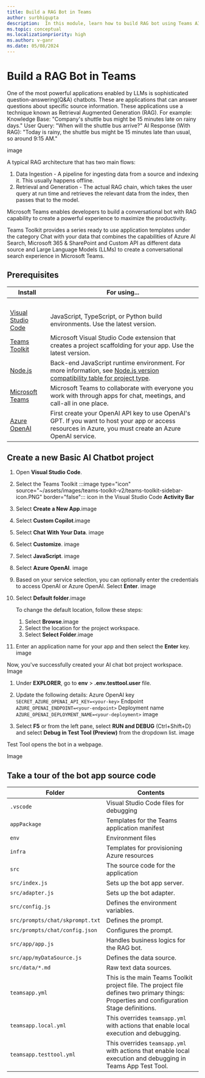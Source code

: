 ```yaml
---
title: Build a RAG Bot in Teams
author: surbhigupta
description:  In this module, learn how to build RAG bot using Teams AI library.
ms.topic: conceptual
ms.localizationpriority: high
ms.author: v-ganr
ms.date: 05/08/2024
---
```


# Build a RAG Bot in Teams

One of the most powerful applications enabled by LLMs is sophisticated question-answering(Q&A) chatbots. These are applications that can answer questions about specific source information. These applications use a technique known as Retrieval Augmented Generation (RAG). 
For example:
Knowledge Base: "Company's shuttle bus might be 15 minutes late on rainy days."
User Query: "When will the shuttle bus arrive?"
AI Response (With RAG): "Today is rainy, the shuttle bus might be 15 minutes late than usual, so around 9:15 AM."

image

A typical RAG architecture that has two main flows:

1. Data Ingestion - A pipeline for ingesting data from a source and indexing it. This usually happens offline.
1. Retrieval and Generation - The actual RAG chain, which takes the user query at run time and retrieves the relevant data from the index, then passes that to the model.

Microsoft Teams enables developers to build a conversational bot with RAG capability to create a powerful experience to maximize the productivity.

Teams Toolkit provides a series ready to use application templates under the category Chat with your data that combines the capabilities of Azure AI Search, Microsoft 365 & SharePoint and Custom API as different data source and Large Language Models (LLMs) to create a conversational search experience in Microsoft Teams.

## Prerequisites

| Install | For using... |
| --- | --- |
| &nbsp; | &nbsp; |
| [Visual Studio Code](https://code.visualstudio.com/download) | JavaScript, TypeScript, or Python build environments. Use the latest version. |
| [Teams Toolkit](https://marketplace.visualstudio.com/items?itemName=TeamsDevApp.ms-teams-vscode-extension) | Microsoft Visual Studio Code extension that creates a project scaffolding for your app. Use the latest version.|
| [Node.js](https://nodejs.org/en/download/) | Back-end JavaScript runtime environment. For more information, see [Node.js version compatibility table for project type](~/toolkit/build-environments.md#nodejs-version-compatibility-table-for-project-type).|
| [Microsoft Teams](https://www.microsoft.com/microsoft-teams/download-app) | Microsoft Teams to collaborate with everyone you work with through apps for chat, meetings, and call-all in one place.|
| [Azure OpenAI](https://oai.azure.com/portal)| First create your OpenAI API key to use OpenAI's GPT. If you want to host your app or access resources in Azure, you must create an Azure OpenAI service.|

## Create a new Basic AI Chatbot project

1. Open **Visual Studio Code**.
 
1. Select the Teams Toolkit :::image type="icon" source="~/assets/images/teams-toolkit-v2/teams-toolkit-sidebar-icon.PNG" border="false"::: icon in the Visual Studio Code **Activity Bar**

1. Select **Create a New App**.image

1. Select **Custom Copilot**.image

1. Select **Chat With Your Data**. image

1. Select **Customize**. image

1. Select **JavaScript**. image

1. Select **Azure OpenAI**. image

1. Based on your service selection, you can optionally enter the credentials to access OpenAI or Azure OpenAI. Select **Enter**. image

1.  Select **Default folder**.image

    To change the default location, follow these steps:

    1. Select **Browse**.image
    1. Select the location for the project workspace.
    1. Select **Select Folder**.image

1. Enter an application name for your app and then select the **Enter** key. image 

Now, you've successfully created your AI chat bot project workspace. Image

1. Under **EXPLORER**, go to **env** > **.env.testtool.user** file.

1. Update the following details:
    Azure OpenAI key `SECRET_AZURE_OPENAI_API_KEY=<your-key>`
    Endpoint `AZURE_OPENAI_ENDPOINT=<your-endpoint>`
    Deployment name `AZURE_OPENAI_DEPLOYMENT_NAME=<your-deployment>`
image

1. Select **F5** or from the left pane, select **RUN and DEBUG** (Ctrl+Shift+D) and select **Debug in Test Tool (Preview)** from the dropdown list.
image

Test Tool opens the bot in a webpage.

Image

## Take a tour of the bot app source code

| Folder       | Contents                                            |
| - | - |
| `.vscode`    | Visual Studio Code files for debugging                          |
| `appPackage` | Templates for the Teams application manifest        |
| `env`        | Environment files                                   |
| `infra`      | Templates for provisioning Azure resources          |
| `src`        | The source code for the application                 |
|`src/index.js`| Sets up the bot app server.|
|`src/adapter.js`| Sets up the bot adapter.|
|`src/config.js`| Defines the environment variables.|
|`src/prompts/chat/skprompt.txt`| Defines the prompt.|
|`src/prompts/chat/config.json`| Configures the prompt.|
|`src/app/app.js`| Handles business logics for the RAG bot.|
|`src/app/myDataSource.js`| Defines the data source.|
|`src/data/*.md`| Raw text data sources.|
|`teamsapp.yml`|This is the main Teams Toolkit project file. The project file defines two primary things:  Properties and configuration Stage definitions. |
|`teamsapp.local.yml`|This overrides `teamsapp.yml` with actions that enable local execution and debugging.|
|`teamsapp.testtool.yml`| This overrides `teamsapp.yml` with actions that enable local execution and debugging in Teams App Test Tool.|